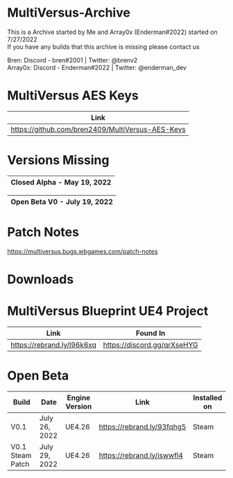 # MultiVersus-Archive
This is a Archive started by Me and Array0x (Enderman#2022) started on 7/27/2022<br />
If you have any builds that this archive is missing please contact us

Bren: Discord - bren#2001 | Twitter: @brenv2<br />
Array0x: Discord - Enderman#2022 | Twitter: @enderman_dev

# MultiVersus AES Keys
| Link |
|------|
| https://github.com/bren2409/MultiVersus-AES-Keys |

# Versions Missing 

| Closed Alpha - May 19, 2022 |
|------------------------------|


| Open Beta V0 - July 19, 2022 |
|------------------------------|


# Patch Notes

https://multiversus.bugs.wbgames.com/patch-notes

# Downloads

# MultiVersus Blueprint UE4 Project
| Link | Found In |
|------|----------|
| https://rebrand.ly/l96k6xq | https://discord.gg/qrXseHYG |

# Open Beta
| Build                  	 | Date          	 | Engine Version	    |		    Link             |		    Installed on             |     
| ------------------------------ | --------------------- | ------------------------ | ------------------------------ | ------------------------------ |
| V0.1        	 |  July 26, 2022	   	 | UE4.26	    |		https://rebrand.ly/93fqhg5                                   |             Steam
| V0.1 Steam Patch        	 |  July 29, 2022	   	 | UE4.26	    |		https://rebrand.ly/iswwfl4                                   |             Steam


